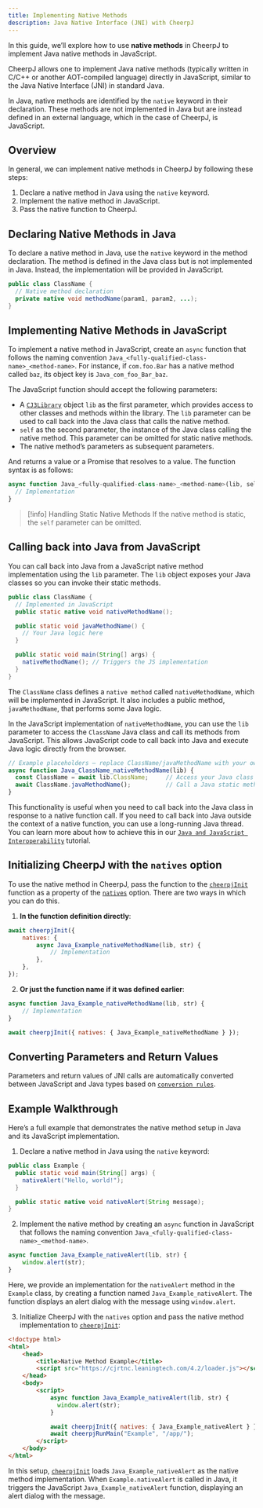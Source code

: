 ```yaml
---
title: Implementing Native Methods
description: Java Native Interface (JNI) with CheerpJ
---
```


In this guide, we’ll explore how to use **native methods** in CheerpJ to implement Java native methods in JavaScript.

CheerpJ allows one to implement Java native methods (typically written in C/C++ or another AOT-compiled language) directly in JavaScript, similar to the Java Native Interface (JNI) in standard Java.

In Java, native methods are identified by the `native` keyword in their declaration. These methods are not implemented in Java but are instead defined in an external language, which in the case of CheerpJ, is JavaScript.

## Overview

In general, we can implement native methods in CheerpJ by following these steps:

1. Declare a native method in Java using the `native` keyword.
2. Implement the native method in JavaScript.
3. Pass the native function to CheerpJ.

## Declaring Native Methods in Java

To declare a native method in Java, use the `native` keyword in the method declaration. The method is defined in the Java class but is not implemented in Java. Instead, the implementation will be provided in JavaScript.

```java
public class ClassName {
  // Native method declaration
  private native void methodName(param1, param2, ...);
}
```

## Implementing Native Methods in JavaScript

To implement a native method in JavaScript, create an `async` function that follows the naming convention `Java_<fully-qualified-class-name>_<method-name>`. For instance, if `com.foo.Bar` has a native method called `baz`, its object key is `Java_com_foo_Bar_baz`.

The JavaScript function should accept the following parameters:

- A [`CJ3Library`] object `lib` as the first parameter, which provides access to other classes and methods within the library. The `lib` parameter can be used to call back into the Java class that calls the native method.
- `self` as the second parameter, the instance of the Java class calling the native method. This parameter can be omitted for static native methods.
- The native method’s parameters as subsequent parameters.

And returns a value or a Promise that resolves to a value. The function syntax is as follows:

```js
async function Java_<fully-qualified-class-name>_<method-name>(lib, self, param1, param2, ...) {
  // Implementation
}
```

> [!info] Handling Static Native Methods
> If the native method is static, the `self` parameter can be omitted.

## Calling back into Java from JavaScript

You can call back into Java from a JavaScript native method implementation using the `lib` parameter. The `lib` object exposes your Java classes so you can invoke their static methods.

```java
public class ClassName {
  // Implemented in JavaScript
  public static native void nativeMethodName();

  public static void javaMethodName() {
    // Your Java logic here
  }

  public static void main(String[] args) {
    nativeMethodName(); // Triggers the JS implementation
  }
}
```

The `ClassName` class defines a `native method` called `nativeMethodName`, which will be implemented in JavaScript. It also includes a public method, `javaMethodName`, that performs some Java logic.

In the JavaScript implementation of `nativeMethodName`, you can use the `lib` parameter to access the `ClassName` Java class and call its methods from JavaScript. This allows JavaScript code to call back into Java and execute Java logic directly from the browser.

```js
// Example placeholders — replace ClassName/javaMethodName with your own
async function Java_ClassName_nativeMethodName(lib) {
  const ClassName = await lib.ClassName;     // Access your Java class
  await ClassName.javaMethodName();          // Call a Java static method
}
```

This functionality is useful when you need to call back into the Java class in response to a native function call. If you need to call back into Java outside the context of a native function, you can use a long-running Java thread. You can learn more about how to achieve this in our [`Java and JavaScript Interoperability`] tutorial.

## Initializing CheerpJ with the `natives` option

To use the native method in CheerpJ, pass the function to the [`cheerpjInit`] function as a property of the [`natives`] option. There are two ways in which you can do this.

1. **In the function definition directly**:

```js
await cheerpjInit({
	natives: {
		async Java_Example_nativeMethodName(lib, str) {
			// Implementation
		},
	},
});
```

2. **Or just the function name if it was defined earlier**:

```js
async function Java_Example_nativeMethodName(lib, str) {
	// Implementation
}

await cheerpjInit({ natives: { Java_Example_nativeMethodName } });
```

## Converting Parameters and Return Values

Parameters and return values of JNI calls are automatically converted between JavaScript and Java types based on [`conversion rules`].

## Example Walkthrough

Here’s a full example that demonstrates the native method setup in Java and its JavaScript implementation.

1. Declare a native method in Java using the `native` keyword:

```java title="Example.java"
public class Example {
  public static void main(String[] args) {
    nativeAlert("Hello, world!");
  }

  public static native void nativeAlert(String message);
}
```

2. Implement the native method by creating an `async` function in JavaScript that follows the naming convention `Java_<fully-qualified-class-name>_<method-name>`.

```js title="index.html"
async function Java_Example_nativeAlert(lib, str) {
	window.alert(str);
}
```

Here, we provide an implementation for the `nativeAlert` method in the `Example` class, by creating a function named `Java_Example_nativeAlert`. The function displays an alert dialog with the message using `window.alert`.

3. Initialize CheerpJ with the `natives` option and pass the native method implementation to [`cheerpjInit`]:

```html title="index.html" {13}
<!doctype html>
<html>
	<head>
		<title>Native Method Example</title>
		<script src="https://cjrtnc.leaningtech.com/4.2/loader.js"></script>
	</head>
	<body>
		<script>
			async function Java_Example_nativeAlert(lib, str) {
			  window.alert(str);
			}

			await cheerpjInit({ natives: { Java_Example_nativeAlert } });
			await cheerpjRunMain("Example", "/app/");
		</script>
	</body>
</html>
```

In this setup, [`cheerpjInit`] loads `Java_Example_nativeAlert` as the native method implementation. When `Example.nativeAlert` is called in Java, it triggers the JavaScript `Java_Example_nativeAlert` function, displaying an alert dialog with the message.

[`natives`]: /docs/reference/cheerpjInit#natives
[`CJ3Library`]: /docs/reference/CJ3Library
[`conversion rules`]: /docs/reference/CJ3Library#conversion-rules
[`cheerpjInit`]: /docs/reference/cheerpjInit
[`Java and JavaScript Interoperability`]: /docs/tutorials/interoperability-tutorial
